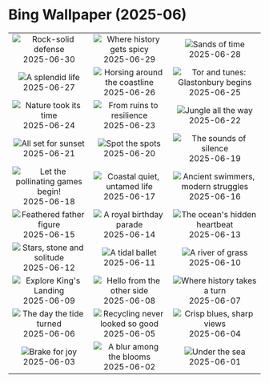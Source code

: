 # Bing Wallpaper (2025-06)

|  |  |  |
|:---:|:---:|:---:|
| ![](https://www.bing.com/th?id=OHR.WolfeCrater_EN-GB1775115242_400x240.jpg "Rock-solid defense") 2025-06-30 | ![](https://www.bing.com/th?id=OHR.BandaIsland_EN-GB1537579150_400x240.jpg "Where history gets spicy") 2025-06-29 | ![](https://www.bing.com/th?id=OHR.MesquiteFlats_EN-GB1375623335_400x240.jpg "Sands of time") 2025-06-28 |
| ![](https://www.bing.com/th?id=OHR.SplendidFrog_EN-GB1133553624_400x240.jpg "A splendid life") 2025-06-27 | ![](https://www.bing.com/th?id=OHR.HorseheadRock_EN-GB7257455536_400x240.jpg "Horsing around the coastline") 2025-06-26 | ![](https://www.bing.com/th?id=OHR.GlastonburyScenic_EN-GB0067703807_400x240.jpg "Tor and tunes: Glastonbury begins") 2025-06-25 |
| ![](https://www.bing.com/th?id=OHR.DelicateArch_EN-GB4483043956_400x240.jpg "Nature took its time") 2025-06-24 | ![](https://www.bing.com/th?id=OHR.DresdenElbe_EN-GB9622986558_400x240.jpg "From ruins to resilience") 2025-06-23 | ![](https://www.bing.com/th?id=OHR.AmazonEcuador_EN-GB9331182171_400x240.jpg "Jungle all the way") 2025-06-22 |
| ![](https://www.bing.com/th?id=OHR.IcelandSolstice_EN-GB9174447978_400x240.jpg "All set for sunset") 2025-06-21 | ![](https://www.bing.com/th?id=OHR.SerengetiGiraffe_EN-GB0487583415_400x240.jpg "Spot the spots") 2025-06-20 | ![](https://www.bing.com/th?id=OHR.DolomitiEstate_EN-GB8739058818_400x240.jpg "The sounds of silence") 2025-06-19 |
| ![](https://www.bing.com/th?id=OHR.AsianSwallowtail_EN-GB8497991107_400x240.jpg "Let the pollinating games begin!") 2025-06-18 | ![](https://www.bing.com/th?id=OHR.CumberlandOaks_EN-GB8206271068_400x240.jpg "Coastal quiet, untamed life") 2025-06-17 | ![](https://www.bing.com/th?id=OHR.SeaTurtleBrazil_EN-GB7944725129_400x240.jpg "Ancient swimmers, modern struggles") 2025-06-16 |
| ![](https://www.bing.com/th?id=OHR.RheaDad_EN-GB7667641809_400x240.jpg "Feathered father figure") 2025-06-15 | ![](https://www.bing.com/th?id=OHR.TroopingTheColour2025_EN-GB7387782428_400x240.jpg "A royal birthday parade") 2025-06-14 | ![](https://www.bing.com/th?id=OHR.SanMiguelAzores_EN-GB5976110890_400x240.jpg "The ocean's hidden heartbeat") 2025-06-13 |
| ![](https://www.bing.com/th?id=OHR.BigBendChisos_EN-GB2685461627_400x240.jpg "Stars, stone and solitude") 2025-06-12 | ![](https://www.bing.com/th?id=OHR.FlamingosNamibia_EN-GB2570147550_400x240.jpg "A tidal ballet") 2025-06-11 | ![](https://www.bing.com/th?id=OHR.AerialEverglades_EN-GB2444503937_400x240.jpg "A river of grass") 2025-06-10 |
| ![](https://www.bing.com/th?id=OHR.DubrovnikTwilight_EN-GB2328954017_400x240.jpg "Explore King's Landing") 2025-06-09 | ![](https://www.bing.com/th?id=OHR.StellarSeaLions_EN-GB2192736311_400x240.jpg "Hello from the other side") 2025-06-08 | ![](https://www.bing.com/th?id=OHR.VictoriaStreet2025_EN-GB2065816867_400x240.jpg "Where history takes a turn") 2025-06-07 |
| ![](https://www.bing.com/th?id=OHR.NormandyBeach_EN-GB1596892629_400x240.jpg "The day the tide turned") 2025-06-06 | ![](https://www.bing.com/th?id=OHR.OlivaresMural_EN-GB1816556360_400x240.jpg "Recycling never looked so good") 2025-06-05 | ![](https://www.bing.com/th?id=OHR.CalaLuna_EN-GB1693826190_400x240.jpg "Crisp blues, sharp views") 2025-06-04 |
| ![](https://www.bing.com/th?id=OHR.BicyclesUtrecht_EN-GB1571923554_400x240.jpg "Brake for joy") 2025-06-03 | ![](https://www.bing.com/th?id=OHR.EchinaceaButterfly_EN-GB1446569270_400x240.jpg "A blur among the blooms") 2025-06-02 | ![](https://www.bing.com/th?id=OHR.GrandeTerreReef_EN-GB1338968705_400x240.jpg "Under the sea") 2025-06-01 |
